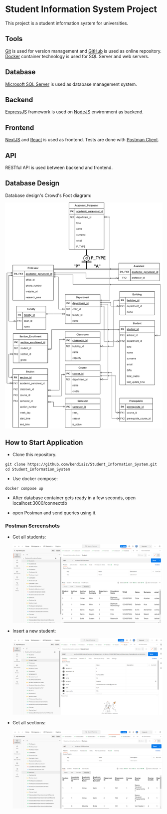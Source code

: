 # Student Information System Project

This project is a student information system for universities.

## Tools

[Git](https://git-scm.com/) is used for version management and [GitHub](https://github.com/) is used as online repository. [Docker](https://www.docker.com/) container technology is used for SQL Server and web servers.

## Database

[Microsoft SQL Server](https://www.microsoft.com/en-us/sql-server/) is used as database management system.

## Backend

[ExpressJS](https://expressjs.com/) framework is used on [NodeJS](https://nodejs.org/en) environment as backend.

## Frontend

[NextJS](https://nextjs.org/) and [React](https://react.dev/) is used as frontend. Tests are done with [Postman Client](https://www.postman.com/).

## API

RESTful API is used between backend and frontend.

## Database Design

Database design's Crowd's Foot diagram:

![Crowds Foot Diagram](./CrowsFoot.drawio.png)

## How to Start Application

- Clone this repository.

```
git clone https://github.com/kendisiz/Student_Information_System.git
cd Student_Information_System
```

- Use docker compose:

```
docker compose up
```

- After database container gets ready in a few seconds, open localhost:3000/connectdb

- open Postman and send queries using it.

### Postman Screenshots

- Get all students:

  ![Get all students](./getStudents.png)

- Insert a new student:

  ![Insert a new students](./insertStudent.png)

- Get all sections:

  ![Get all sections](./getSections.png)
